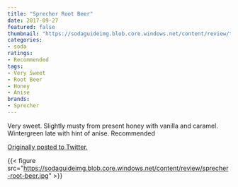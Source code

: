 ```yaml
---
title: "Sprecher Root Beer"
date: 2017-09-27
featured: false
thumbnail: "https://sodaguideimg.blob.core.windows.net/content/review/thumbs/sprecher-root-beer.jpg"
categories:
- soda
ratings:
- Recommended
tags:
- Very Sweet
- Root Beer
- Honey
- Anise
brands:
- Sprecher
---
```


Very sweet. Slightly musty from present honey with vanilla and caramel. Wintergreen late with hint of anise. Recommended

[Originally posted to Twitter.](https://twitter.com/Cavorter/status/913104391598723072)

{{< figure src="https://sodaguideimg.blob.core.windows.net/content/review/sprecher-root-beer.jpg" >}}
